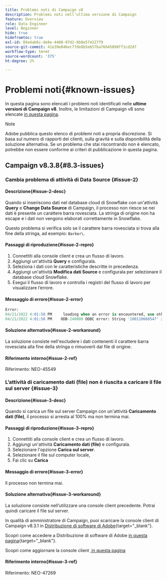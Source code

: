 ```yaml
---
title: Problemi noti di Campaign v8
description: Problemi noti nell’ultima versione di Campaign
feature: Overview
role: Data Engineer
level: Beginner
hide: true
hidefromtoc: true
exl-id: 89a4ab6c-de8e-4408-97d2-8b8e574227f9
source-git-commit: 41e39e046ec77de8b5e657ba76645898ff1cd2d7
workflow-type: tm+mt
source-wordcount: '375'
ht-degree: 2%

---
```


# Problemi noti{#known-issues}

In questa pagina sono elencati i problemi noti identificati nelle **ultime versioni di Campaign v8**. Inoltre, le limitazioni di Campaign v8 sono elencate [in questa pagina](ac-guardrails.md).


>[!NOTE]
>
>Adobe pubblica questo elenco di problemi noti a propria discrezione. Si basa sul numero di rapporti dei clienti, sulla gravità e sulla disponibilità della soluzione alternativa. Se un problema che stai riscontrando non è elencato, potrebbe non essere conforme ai criteri di pubblicazione in questa pagina.

## Campaign v8.3.8{#8.3-issues}

### Cambia problema di attività di Data Source {#issue-2}

#### Descrizione{#issue-2-desc}

Quando si inseriscono dati nel database cloud di Snowflake con un&#39;attività **Query** e **Change Data Source** di Campaign, il processo non riesce se nei dati è presente un carattere barra rovesciata. La stringa di origine non ha escape e i dati non vengono elaborati correttamente in Snowflake.

Questo problema si verifica solo se il carattere barra rovesciata si trova alla fine della stringa, ad esempio: `Barker\`.


#### Passaggi di riproduzione{#issue-2-repro}

1. Connettiti alla console client e crea un flusso di lavoro.
1. Aggiungi un&#39;attività **Query** e configurala.
1. Seleziona i dati con le caratteristiche descritte in precedenza.
1. Aggiungi un&#39;attività **Modifica dati Source** e configurala per selezionare il database cloud Snowflake.
1. Esegui il flusso di lavoro e controlla i registri del flusso di lavoro per visualizzare l’errore.


#### Messaggio di errore{#issue-2-error}

```sql
Error:
04/21/2022 4:01:58 PM     loading when an error is encountered, use other values such as 'SKIP_FILE' or 'CONTINUE' for the ON_ERROR option. For more information on loading options, please run 'info loading_data' in a SQL client. SQLState: 22000
04/21/2022 4:01:58 PM    ODB-240000 ODBC error: String '100110668547' is too long and would be truncated   File 'wkf1656797_21_1_3057430574#458516uploadPart0.chunk.gz', line 1, character 0   Row 90058, column "WKF1656797_21_1"["SCARRIER_ROUTE":13]   If you would like to continue
```

#### Soluzione alternativa{#issue-2-workaround}

La soluzione consiste nell&#39;escludere i dati contenenti il carattere barra rovesciata alla fine della stringa o rimuoverli dal file di origine.


#### Riferimento interno{#issue-2-ref}

Riferimento: NEO-45549


### L’attività di caricamento dati (file) non è riuscita a caricare il file sul server {#issue-3}

#### Descrizione{#issue-3-desc}

Quando si carica un file sul server Campaign con un&#39;attività **Caricamento dati (file)**, il processo si arresta al 100% ma non termina mai.

#### Passaggi di riproduzione{#issue-3-repro}

1. Connettiti alla console client e crea un flusso di lavoro.
1. Aggiungi un&#39;attività **Caricamento dati (file)** e configurala.
1. Selezionare l&#39;opzione **Carica sul server**.
1. Selezionare il file sul computer locale,
1. Fai clic su **Carica**


#### Messaggio di errore{#issue-3-error}

Il processo non termina mai.

#### Soluzione alternativa{#issue-3-workaround}

La soluzione consiste nell’utilizzare una console client precedente. Potrai quindi caricare il file sul server.

In qualità di amministratore di Campaign, puoi scaricare la console client di Campaign v8.3.1 in [Distribuzione di software di Adobe](https://experience.adobe.com/#/downloads/content/software-distribution/en/campaign.html?1_group.propertyvalues.property=.%2Fjcr%3Acontent%2Fmetadata%2Fdc%3Aversion&1_group.propertyvalues.operation=equals&1_group.propertyvalues.0_values=versione-destinazione%3Acampaign%2F8&orderby=%40jcr%3Acontent%2Fjcr%3AlastModified&orderby.sort=desc&layout=list&p.offset=0&p.limit=4){target="_blank"}.

Scopri come accedere a Distribuzione di software di Adobe [&#x200B; in questa pagina](https://experienceleague.adobe.com/docs/experience-cloud/software-distribution/home.html?lang=it){target="_blank"}.

Scopri come aggiornare la console client [&#x200B; in questa pagina](connect.md)

#### Riferimento interno{#issue-3-ref}

Riferimento: NEO-47269

